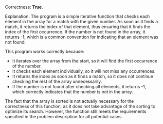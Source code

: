Correctness: **True**.

Explanation: The program is a simple iterative function that checks each element in the array for a match with the given number. As soon as it finds a match, it returns the index of that element, thus ensuring that it finds the index of the first occurrence. If the number is not found in the array, it returns -1, which is a common convention for indicating that an element was not found.

This program works correctly because:

- It iterates over the array from the start, so it will find the first occurrence of the number.
- It checks each element individually, so it will not miss any occurrences.
- It returns the index as soon as it finds a match, so it does not continue checking the rest of the array unnecessarily.
- If the number is not found after checking all elements, it returns -1, which correctly indicates that the number is not in the array.

The fact that the array is sorted is not actually necessary for the correctness of this function, as it does not take advantage of the sorting to optimize its search. However, the function still meets the requirements specified in the problem description for all potential cases.